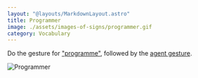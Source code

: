 ```yaml
---
layout: "@layouts/MarkdownLayout.astro"
title: Programmer
image: ./assets/images-of-signs/programmer.gif
category: Vocabulary
---
```


Do the gesture for ["programme"](./programme),
followed by the [agent gesture](../resources/definitions#agent-gesture).

![Programmer](@signs/programmer.gif)
